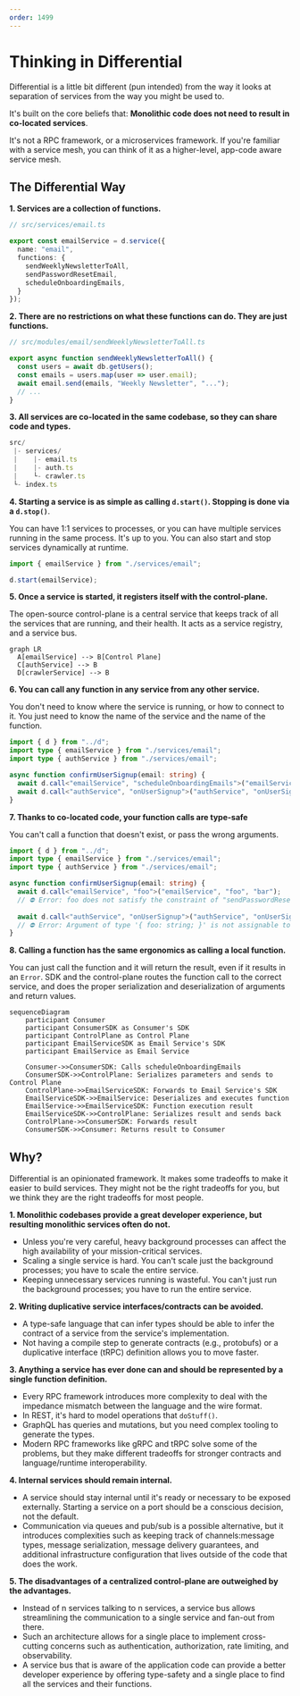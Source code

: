 ```yaml
---
order: 1499
---
```


# Thinking in Differential

Differential is a little bit different (pun intended) from the way it looks at separation of services from the way you might be used to. 

It's built on the core beliefs that: **Monolithic code does not need to result in co-located services**.

It's not a RPC framework, or a microservices framework. If you're familiar with a service mesh, you can think of it as a higher-level, app-code aware service mesh.

## The Differential Way

**1. Services are a collection of functions.**

```ts
// src/services/email.ts

export const emailService = d.service({
  name: "email",
  functions: {
    sendWeeklyNewsletterToAll,
    sendPasswordResetEmail,
    scheduleOnboardingEmails,
  }
});
```

**2. There are no restrictions on what these functions can do. They are just functions.**

```ts
// src/modules/email/sendWeeklyNewsletterToAll.ts

export async function sendWeeklyNewsletterToAll() {
  const users = await db.getUsers();
  const emails = users.map(user => user.email);
  await email.send(emails, "Weekly Newsletter", "...");
  // ...
}
```

**3. All services are co-located in the same codebase, so they can share code and types.**

```ts
src/
 |- services/
 |    |- email.ts
 |    |- auth.ts
 |    └- crawler.ts
 └- index.ts
```

**4. Starting a service is as simple as calling `d.start()`. Stopping is done via a `d.stop()`**.

You can have 1:1 services to processes, or you can have multiple services running in the same process. It's up to you. You can also start and stop services dynamically at runtime.

```ts
import { emailService } from "./services/email";

d.start(emailService);
```

**5. Once a service is started, it registers itself with the control-plane.**

The open-source control-plane is a central service that keeps track of all the services that are running, and their health. It acts as a service registry, and a service bus.

```mermaid
graph LR
  A[emailService] --> B[Control Plane]
  C[authService] --> B
  D[crawlerService] --> B
```

**6. You can call any function in any service from any other service.**

You don't need to know where the service is running, or how to connect to it. You just need to know the name of the service and the name of the function.

```ts
import { d } from "../d";
import type { emailService } from "./services/email";
import type { authService } from "./services/email";

async function confirmUserSignup(email: string) {
  await d.call<"emailService", "scheduleOnboardingEmails">("emailService", "scheduleOnboardingEmails", email);
  await d.call<"authService", "onUserSignup">("authService", "onUserSignup", email);
}
```

**7. Thanks to co-located code, your function calls are type-safe**

You can't call a function that doesn't exist, or pass the wrong arguments.

```ts
import { d } from "../d";
import type { emailService } from "./services/email";
import type { authService } from "./services/email";

async function confirmUserSignup(email: string) {
  await d.call<"emailService", "foo">("emailService", "foo", "bar"); 
  // ⛔️ Error: foo does not satisfy the constraint of "sendPasswordResetEmail" | "scheduleOnboardingEmails" ...
  
  await d.call<"authService", "onUserSignup">("authService", "onUserSignup", { foo: "bar" }); 
  // ⛔️ Error: Argument of type '{ foo: string; }' is not assignable to parameter of type 'string'.
}
```

**8. Calling a function has the same ergonomics as calling a local function.**

You can just call the function and it will return the result, even if it results in an `Error`. SDK and the control-plane routes the function call to the correct service, and does the proper serialization and deserialization of arguments and return values.

```mermaid
sequenceDiagram
    participant Consumer
    participant ConsumerSDK as Consumer's SDK
    participant ControlPlane as Control Plane
    participant EmailServiceSDK as Email Service's SDK
    participant EmailService as Email Service

    Consumer->>ConsumerSDK: Calls scheduleOnboardingEmails
    ConsumerSDK->>ControlPlane: Serializes parameters and sends to Control Plane
    ControlPlane->>EmailServiceSDK: Forwards to Email Service's SDK
    EmailServiceSDK->>EmailService: Deserializes and executes function
    EmailService->>EmailServiceSDK: Function execution result
    EmailServiceSDK->>ControlPlane: Serializes result and sends back
    ControlPlane->>ConsumerSDK: Forwards result
    ConsumerSDK->>Consumer: Returns result to Consumer
```

## Why?

Differential is an opinionated framework. It makes some tradeoffs to make it easier to build services. They might not be the right tradeoffs for you, but we think they are the right tradeoffs for most people.

**1. Monolithic codebases provide a great developer experience, but resulting monolithic services often do not.**

- Unless you're very careful, heavy background processes can affect the high availability of your mission-critical services.
- Scaling a single service is hard. You can't scale just the background processes; you have to scale the entire service.
- Keeping unnecessary services running is wasteful. You can't just run the background processes; you have to run the entire service.

**2. Writing duplicative service interfaces/contracts can be avoided.**

- A type-safe language that can infer types should be able to infer the contract of a service from the service's implementation.
- Not having a compile step to generate contracts (e.g., protobufs) or a duplicative interface (tRPC) definition allows you to move faster.

**3. Anything a service has ever done can and should be represented by a single function definition.**

- Every RPC framework introduces more complexity to deal with the impedance mismatch between the language and the wire format.
- In REST, it's hard to model operations that `doStuff()`.
- GraphQL has queries and mutations, but you need complex tooling to generate the types.
- Modern RPC frameworks like gRPC and tRPC solve some of the problems, but they make different tradeoffs for stronger contracts and language/runtime interoperability.

**4. Internal services should remain internal.**

- A service should stay internal until it's ready or necessary to be exposed externally. Starting a service on a port should be a conscious decision, not the default.
- Communication via queues and pub/sub is a possible alternative, but it introduces complexities such as keeping track of channels:message types, message serialization, message delivery guarantees, and additional infrastructure configuration that lives outside of the code that does the work.

**5. The disadvantages of a centralized control-plane are outweighed by the advantages.**

- Instead of n services talking to n services, a service bus allows streamlining the communication to a single service and fan-out from there.
- Such an architecture allows for a single place to implement cross-cutting concerns such as authentication, authorization, rate limiting, and observability.
- A service bus that is aware of the application code can provide a better developer experience by offering type-safety and a single place to find all the services and their functions.
